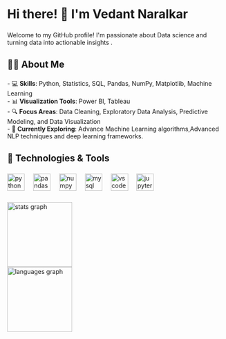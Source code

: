 <h1 align="left">Hi there! 👋 I'm Vedant Naralkar</h1>

###

<p align="left">Welcome to my GitHub profile! I'm passionate about Data science and turning data into actionable insights .</p>

###

<h2 align="left">👨‍💻 About Me</h2>

###

<p align="left">- 💻 <b>Skills</b>: Python, Statistics, SQL,  Pandas, NumPy, Matplotlib, Machine Learning<br>- 📊 <b>Visualization Tools</b>: Power BI, Tableau  <br>- 🔍 <b>Focus Areas</b>: Data Cleaning, Exploratory Data Analysis, Predictive Modeling, and Data Visualization  <br>- 🌱 <b>Currently Exploring</b>: Advance Machine Learning algorithms,Advanced NLP techniques and deep learning frameworks.</p>

###

<h2 align="left">🔧 Technologies & Tools</h2>

###

<div align="left">
  <img src="https://cdn.jsdelivr.net/gh/devicons/devicon/icons/python/python-original.svg" height="40" alt="python logo"  />
  <img width="12" />
  <img src="https://cdn.jsdelivr.net/gh/devicons/devicon/icons/pandas/pandas-original.svg" height="40" alt="pandas logo"  />
  <img width="12" />
  <img src="https://cdn.jsdelivr.net/gh/devicons/devicon/icons/numpy/numpy-original.svg" height="40" alt="numpy logo"  />
  <img width="12" />
  <img src="https://skillicons.dev/icons?i=mysql" height="40" alt="mysql logo"  />
  <img width="12" />
  <img src="https://skillicons.dev/icons?i=vscode" height="40" alt="vscode logo"  />
  <img width="12" />
  <img src="https://cdn.simpleicons.org/jupyter/F37626" height="40" alt="jupyter logo"  />
  

###

<div align="left">
  <img src="https://github-readme-stats.vercel.app/api?username=VedantGit33&hide_title=false&hide_rank=false&show_icons=true&include_all_commits=true&count_private=true&disable_animations=false&theme=dracula&locale=en&hide_border=false&order=1" height="150" alt="stats graph" /> <br>
  <img src="https://github-readme-stats.vercel.app/api/top-langs?username=VedantGit33&locale=en&hide_title=false&layout=compact&card_width=320&langs_count=5&theme=dracula&hide_border=false&order=2" height="150" alt="languages graph"  />
</div>

###
